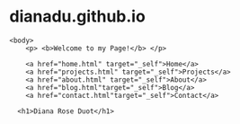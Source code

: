 # dianadu.github.io
<!DOCTYPE html>
<html>
    <head>
        <meta charset="UTF-8">
        <title >Diana Du's Website</title>
    </head>

    <body>
        <p> <b>Welcome to my Page!</b> </p>
        
        <a href="home.html" target="_self">Home</a>
        <a href="projects.html" target="_self">Projects</a>
        <a href="about.html" target="_self">About</a>
        <a href="blog.html"target="_self">Blog</a>
        <a href="contact.html"target="_self">Contact</a>

      <h1>Diana Rose Duot</h1>
